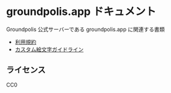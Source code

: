 # groundpolis.app ドキュメント

Groundpolis 公式サーバーである groundpolis.app に関連する書類

- [利用規約](tos.md)
- [カスタム絵文字ガイドライン](emoji-guideline.md)

## ライセンス

CC0
